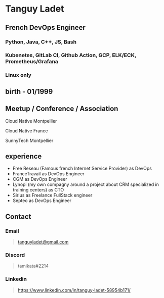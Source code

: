 # Tanguy Ladet
## French DevOps Engineer
### Python, Java, C++, JS, Bash 
### Kubenetes, GitLab CI, Github Action, GCP, ELK/ECK, Prometheus/Grafana
### Linux only
## birth - 01/1999
## Meetup / Conference / Association 
Cloud Native Montpellier

Cloud Native France

SunnyTech Montpellier
## experience
- Free Reseau (Famous french Internet Service Provider) as DevOps
- FranceTravail as DevOps Engineer
- CGM as DevOps Engineer
- Lynopi (my own compagny around a project about CRM specialized in training centers) as CTO
- Sirius as Freelance FullStack engineer
- Septeo as DevOps Engineer
## Contact
### Email
> tanguyladet@gmail.com
### Discord
> tamikata#2214
### Linkedin
> https://www.linkedin.com/in/tanguy-ladet-58954b171/
